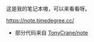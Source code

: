 这是我的笔记本嗷，可以来看看呀。

https://note.timedegree.cc/

- 部分代码来自 [TonyCrane/note](https://github.com/TonyCrane/note)